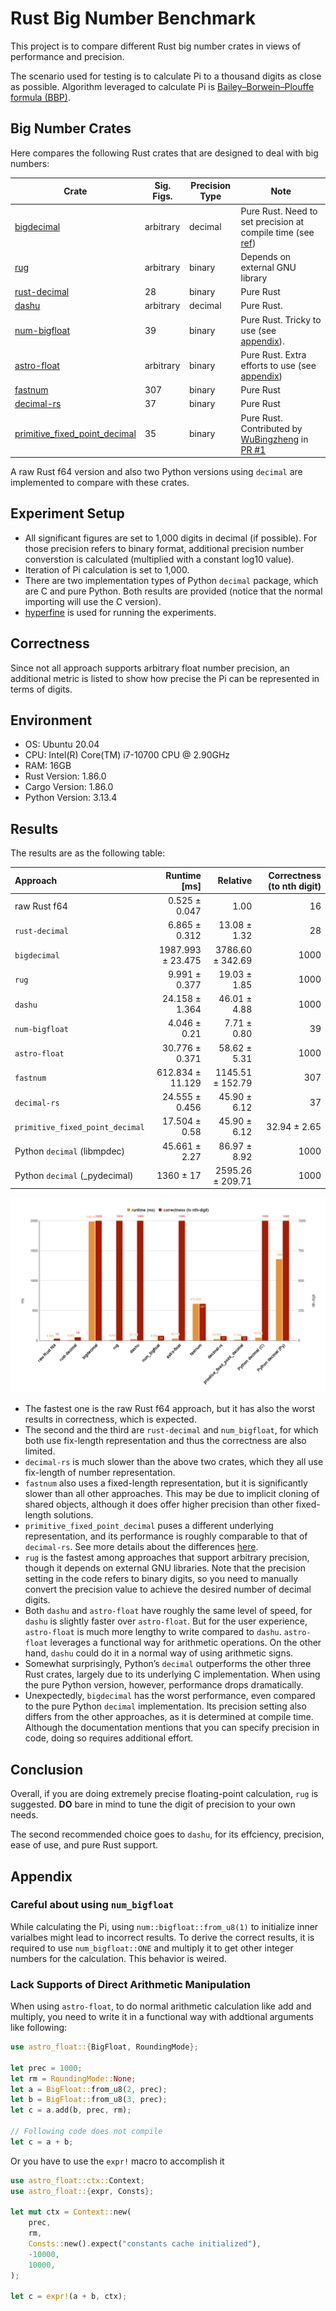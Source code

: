 # Rust Big Number Benchmark

This project is to compare different Rust big number crates in views of performance and precision.

The scenario used for testing is to calculate Pi to a thousand digits as close as possible. Algorithm leveraged to calculate Pi is [Bailey–Borwein–Plouffe formula (BBP)](https://en.wikipedia.org/wiki/Bailey%E2%80%93Borwein%E2%80%93Plouffe_formula).

## Big Number Crates

Here compares the following Rust crates that are designed to deal with big numbers:

| Crate | Sig. Figs. | Precision Type | Note |
| --- | --- | --- | --- |
| [bigdecimal](https://github.com/akubera/bigdecimal-rs) | arbitrary | decimal | Pure Rust. Need to set precision at compile time (see [ref](https://github.com/akubera/bigdecimal-rs?tab=readme-ov-file#compile-time-configuration)) |
| [rug](https://gitlab.com/tspiteri/rug) | arbitrary | binary | Depends on external GNU library |
| [rust-decimal](https://github.com/paupino/rust-decimal) | 28 | binary | Pure Rust |
| [dashu](https://github.com/cmpute/dashu) | arbitrary | decimal | Pure Rust. |
| [num-bigfloat](https://github.com/stencillogic/num-bigfloat) | 39 | binary | Pure Rust. Tricky to use (see [appendix](#careful-about-using-num_bigfloat)). |
| [astro-float](https://github.com/stencillogic/astro-float) | arbitrary | binary | Pure Rust. Extra efforts to use (see [appendix](#lack-supports-of-direct-arithmetic-manipulation)) |
| [fastnum](https://github.com/neogenie/fastnum) | 307 | binary | Pure Rust |
| [decimal-rs](https://github.com/yashan-technologies/decimal-rs) | 37 | binary | Pure Rust |
| [primitive_fixed_point_decimal](https://github.com/WuBingzheng/primitive_fixed_point_decimal) | 35 | binary | Pure Rust. Contributed by [WuBingzheng](https://github.com/WuBingzheng) in [PR #1](https://github.com/BreezeWhite/BigBench/pull/1) |

A raw Rust f64 version and also two Python versions using `decimal` are implemented to compare with these crates. 

## Experiment Setup

- All significant figures are set to 1,000 digits in decimal (if possible). For those precision refers to binary format, additional precision number converstion is calculated (multiplied with a constant log10 value).
- Iteration of Pi calculation is set to 1,000.
- There are two implementation types of Python `decimal` package, which are C and pure Python. Both results are provided (notice that the normal importing will use the C version).
- [hyperfine](https://github.com/sharkdp/hyperfine) is used for running the experiments.

## Correctness

Since not all approach supports arbitrary float number precision, an additional metric is listed to show how precise the Pi can be represented in terms of digits.

## Environment

- OS: Ubuntu 20.04
- CPU: Intel(R) Core(TM) i7-10700 CPU @ 2.90GHz
- RAM: 16GB
- Rust Version: 1.86.0
- Cargo Version: 1.86.0
- Python Version: 3.13.4

## Results

The results are as the following table:

| Approach | Runtime [ms] | Relative | Correctness (to nth digit)|
|:---|---:|---:|---:|
| raw Rust f64 | 0.525 ± 0.047 | 1.00 | 16 |
| `rust-decimal` | 6.865 ± 0.312 | 13.08 ± 1.32 | 28 |
| `bigdecimal` | 1987.993 ± 23.475 | 3786.60 ± 342.69 | 1000 |
| `rug` | 9.991 ± 0.377 | 19.03 ± 1.85 | 1000 |
| `dashu` | 24.158 ± 1.364 | 46.01 ± 4.88 | 1000 |
| `num-bigfloat` | 4.046 ± 0.21 | 7.71 ± 0.80 | 39 |
| `astro-float` | 30.776 ± 0.371 | 58.62 ± 5.31 | 1000 |
| `fastnum` | 612.834 ± 11.129 | 1145.51 ± 152.79 | 307 |
| `decimal-rs` | 24.555 ± 0.456 | 45.90 ± 6.12 | 37 |
| `primitive_fixed_point_decimal` | 17.504 ± 0.58 | 45.90 ± 6.12 | 32.94 ± 2.65 |
| Python `decimal` (libmpdec) | 45.661 ± 2.27 | 86.97 ± 8.92 | 1000 |
| Python `decimal` (_pydecimal) | 1360 ± 17 | 2595.26 ± 209.71 | 1000 |

![figure](./results.png)

- The fastest one is the raw Rust f64 approach, but it has also the worst results in correctness, which is expected.
- The second and the third are `rust-decimal` and `num_bigfloat`, for which both use fix-length representation and thus the correctness are also limited.
- `decimal-rs` is much slower than the above two crates, which they all use fix-length of number representation.
- `fastnum` also uses a fixed-length representation, but it is significantly slower than all other approaches. This may be due to implicit cloning of shared objects, although it does offer higher precision than other fixed-length solutions.
- `primitive_fixed_point_decimal` puses a different underlying representation, and its performance is roughly comparable to that of `decimal-rs`. See more details about the differences [here](https://github.com/WuBingzheng/primitive_fixed_point_decimal/blob/master/COMPARISON.md).
- `rug` is the fastest among approaches that support arbitrary precision, though it depends on external GNU libraries. Note that the precision setting in the code refers to binary digits, so you need to manually convert the precision value to achieve the desired number of decimal digits.
- Both `dashu` and `astro-float` have roughly the same level of speed, for `dashu` is slightly faster over `astro-float`. But for the user experience, `astro-float` is much more lengthy to write compared to `dashu`. `astro-float` leverages a functional way for arithmetic operations. On the other hand, `dashu` could do it in a normal way of using arithmetic signs.
- Somewhat surprisingly, Python’s `decimal` outperforms the other three Rust crates, largely due to its underlying C implementation. When using the pure Python version, however, performance drops dramatically.
- Unexpectedly, `bigdecimal` has the worst performance, even compared to the pure Python `decimal` implementation. Its precision setting also differs from the other approaches, as it is determined at compile time. Although the documentation mentions that you can specify precision in code, doing so requires additional effort.

## Conclusion

Overall, if you are doing extremely precise floating-point calculation, `rug` is suggested. **DO** bare in mind to tune the digit of precision to your own needs.

The second recommended choice goes to `dashu`, for its effciency, precision, ease of use, and pure Rust support.


## Appendix

### Careful about using `num_bigfloat`

While calculating the Pi, using `num::bigfloat::from_u8(1)` to initialize inner varialbes might lead to incorrect results. To derive the correct results, it is required to use `num_bigfloat::ONE` and multiply it to get other integer numbers for the calculation. This behavior is weired. 

### Lack Supports of Direct Arithmetic Manipulation

When using `astro-float`, to do normal arithmetic calculation like add and multiply, you need to write it in a functional way with addtional arguments like following: 
```rust
use astro_float::{BigFloat, RoundingMode};

let prec = 1000;
let rm = RoundingMode::None;
let a = BigFloat::from_u8(2, prec);
let b = BigFloat::from_u8(3, prec);
let c = a.add(b, prec, rm);

// Following code does not compile
let c = a + b;
```

Or you have to use the `expr!` macro to accomplish it
```rust
use astro_float::ctx::Context;
use astro_float::{expr, Consts};

let mut ctx = Context::new(
    prec,
    rm,
    Consts::new().expect("constants cache initialized"),
    -10000,
    10000,
);

let c = expr!(a + b, ctx);
```
